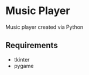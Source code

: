 <h1>Music Player</h1>
Music player created via Python
<h2>Requirements</h2>
<ul>
    <li>tkinter</li>
    <li>pygame</li>
</ul>